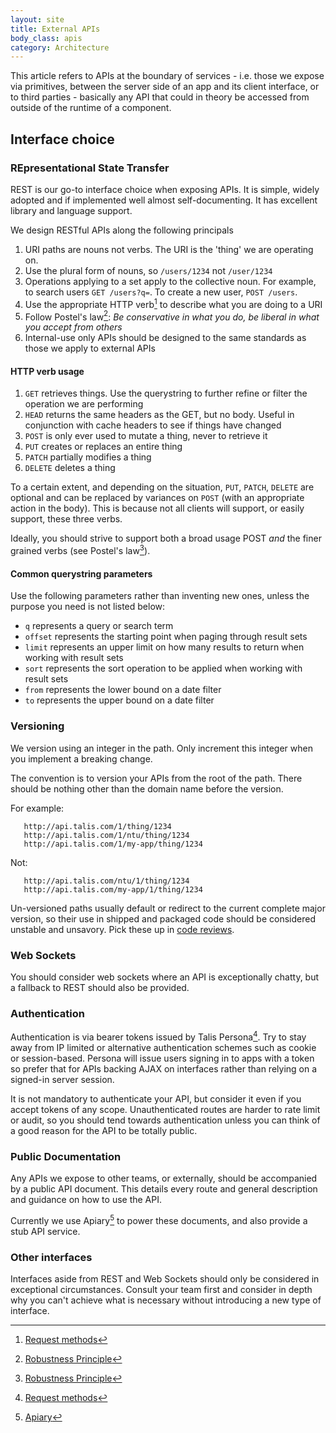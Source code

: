 ```yaml
---
layout: site
title: External APIs
body_class: apis
category: Architecture
---
```



This article refers to APIs at the boundary of services - i.e. those we expose via primitives, between the server side
of an app and its client interface, or to third parties - basically any API that could in theory be accessed from
outside of the runtime of a component.

## Interface choice

### REpresentational State Transfer

REST is our go-to interface choice when exposing APIs. It is simple, widely adopted and if implemented well almost
self-documenting. It has excellent library and language support.

We design RESTful APIs along the following principals

1. URI paths are nouns not verbs. The URI is the 'thing' we are operating on.
1. Use the plural form of nouns, so `/users/1234` not `/user/1234`
1. Operations applying to a set apply to the collective noun. For example, to search users `GET /users?q=`.
To create a new user, `POST /users`.
1. Use the appropriate HTTP verb[^1] to describe what you are doing to a URI
1. Follow Postel's law[^2]: *Be conservative in what you do, be liberal in what you accept from others*
1. Internal-use only APIs should be designed to the same standards as those we apply to external APIs

#### HTTP verb usage

1. `GET` retrieves things. Use the querystring to further refine or filter the operation we are performing
1. `HEAD` returns the same headers as the GET, but no body. Useful in conjunction with cache headers to see if things
have changed
1. `POST` is only ever used to mutate a thing, never to retrieve it
1. `PUT` creates or replaces an entire thing
1. `PATCH` partially modifies a thing
1. `DELETE` deletes a thing

To a certain extent, and depending on the situation, `PUT`, `PATCH`, `DELETE` are optional and can be replaced by
variances on `POST` (with an appropriate action in the body). This is because not all clients will support, or easily
support, these three verbs.

Ideally, you should strive to support both a broad usage POST *and* the finer grained verbs (see Postel's law[^2]).

#### Common querystring parameters

Use the following parameters rather than inventing new ones, unless the purpose you need is not listed below:

* `q` represents a query or search term
* `offset` represents the starting point when paging through result sets
* `limit` represents an upper limit on how many results to return when working with result sets
* `sort` represents the sort operation to be applied when working with result sets
* `from` represents the lower bound on a date filter
* `to` represents the upper bound on a date filter

### Versioning

We version using an integer in the path. Only increment this integer when you implement a breaking change.

The convention is to version your APIs from the root of the path. There should be nothing other than the domain name
before the version.

For example:

```
   http://api.talis.com/1/thing/1234
   http://api.talis.com/1/ntu/thing/1234
   http://api.talis.com/1/my-app/thing/1234
```

Not:

```
   http://api.talis.com/ntu/1/thing/1234
   http://api.talis.com/my-app/1/thing/1234
```

Un-versioned paths usually default or redirect to the current complete major version, so their use in shipped and
packaged code should be considered unstable and unsavory. Pick these up in [code reviews](code-reviews.html).

### Web Sockets

You should consider web sockets where an API is exceptionally chatty, but a fallback to REST should also be provided.

### Authentication

Authentication is via bearer tokens issued by Talis Persona[^1]. Try to stay away from IP limited or alternative
authentication schemes such as cookie or session-based. Persona will issue users signing in to apps with a token so
prefer that for APIs backing AJAX on interfaces rather than relying on a signed-in server session.

It is not mandatory to authenticate your API, but consider it even if you accept tokens of any scope. Unauthenticated
routes are harder to rate limit or audit, so you should tend towards authentication unless you can think of a good
reason for the API to be totally public.

### Public Documentation

Any APIs we expose to other teams, or externally, should be accompanied by a public API document. This details every
route and general description and guidance on how to use the API.

Currently we use Apiary[^3] to power these documents, and also provide a stub API service.

### Other interfaces

Interfaces aside from REST and Web Sockets should only be considered in exceptional circumstances. Consult your team
first and consider in depth why you can't achieve what is necessary without introducing a new type of interface.



[^1]: [Request methods](http://en.wikipedia.org/wiki/Hypertext_Transfer_Protocol#Request_methods)
[^2]: [Robustness Principle](http://en.wikipedia.org/wiki/Robustness_principle)
[^3]: [Apiary](https://apiary.io/)
[^4]: [Talis Persona](https://users.talis.com)